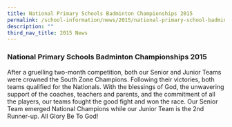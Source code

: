 ```yaml
---
title: National Primary Schools Badminton Championships 2015
permalink: /school-information/news/2015/national-primary-school-badminton-championships/
description: ""
third_nav_title: 2015 News
---
```

### **National Primary Schools Badminton Championships 2015**
After a gruelling two-month competition, both our Senior and Junior Teams were crowned the South Zone Champions. Following their victories, both teams qualified for the Nationals. With the blessings of God, the unwavering support of the coaches, teachers and parents, and the commitment of all the players, our teams fought the good fight and won the race. Our Senior Team emerged National Champions while our Junior Team is the 2nd Runner-up. All Glory Be To God!